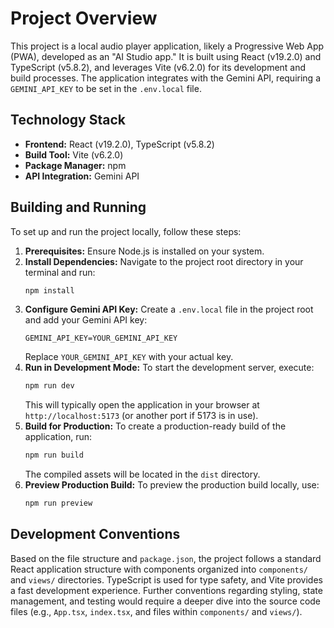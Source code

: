 # Project Overview

This project is a local audio player application, likely a Progressive Web App (PWA), developed as an "AI Studio app." It is built using React (v19.2.0) and TypeScript (v5.8.2), and leverages Vite (v6.2.0) for its development and build processes. The application integrates with the Gemini API, requiring a `GEMINI_API_KEY` to be set in the `.env.local` file.

## Technology Stack

*   **Frontend:** React (v19.2.0), TypeScript (v5.8.2)
*   **Build Tool:** Vite (v6.2.0)
*   **Package Manager:** npm
*   **API Integration:** Gemini API

## Building and Running

To set up and run the project locally, follow these steps:

1.  **Prerequisites:** Ensure Node.js is installed on your system.
2.  **Install Dependencies:** Navigate to the project root directory in your terminal and run:
    ```bash
    npm install
    ```
3.  **Configure Gemini API Key:** Create a `.env.local` file in the project root and add your Gemini API key:
    ```
    GEMINI_API_KEY=YOUR_GEMINI_API_KEY
    ```
    Replace `YOUR_GEMINI_API_KEY` with your actual key.
4.  **Run in Development Mode:** To start the development server, execute:
    ```bash
    npm run dev
    ```
    This will typically open the application in your browser at `http://localhost:5173` (or another port if 5173 is in use).
5.  **Build for Production:** To create a production-ready build of the application, run:
    ```bash
    npm run build
    ```
    The compiled assets will be located in the `dist` directory.
6.  **Preview Production Build:** To preview the production build locally, use:
    ```bash
    npm run preview
    ```

## Development Conventions

Based on the file structure and `package.json`, the project follows a standard React application structure with components organized into `components/` and `views/` directories. TypeScript is used for type safety, and Vite provides a fast development experience. Further conventions regarding styling, state management, and testing would require a deeper dive into the source code files (e.g., `App.tsx`, `index.tsx`, and files within `components/` and `views/`).
